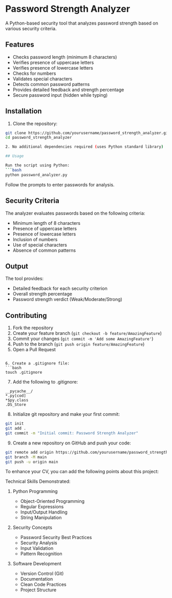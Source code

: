 # Password Strength Analyzer

A Python-based security tool that analyzes password strength based on various security criteria.

## Features

- Checks password length (minimum 8 characters)
- Verifies presence of uppercase letters
- Verifies presence of lowercase letters
- Checks for numbers
- Validates special characters
- Detects common password patterns
- Provides detailed feedback and strength percentage
- Secure password input (hidden while typing)

## Installation

1. Clone the repository:
```bash
git clone https://github.com/yourusername/password_strength_analyzer.git
cd password_strength_analyzer

2. No additional dependencies required (uses Python standard library)

## Usage

Run the script using Python:
```bash
python password_analyzer.py
```

Follow the prompts to enter passwords for analysis.

## Security Criteria

The analyzer evaluates passwords based on the following criteria:
- Minimum length of 8 characters
- Presence of uppercase letters
- Presence of lowercase letters
- Inclusion of numbers
- Use of special characters
- Absence of common patterns

## Output

The tool provides:
- Detailed feedback for each security criterion
- Overall strength percentage
- Password strength verdict (Weak/Moderate/Strong)

## Contributing

1. Fork the repository
2. Create your feature branch (`git checkout -b feature/AmazingFeature`)
3. Commit your changes (`git commit -m 'Add some AmazingFeature'`)
4. Push to the branch (`git push origin feature/AmazingFeature`)
5. Open a Pull Request
```

6. Create a .gitignore file:
```bash
touch .gitignore
```

7. Add the following to .gitignore:
```
__pycache__/
*.py[cod]
*$py.class
.DS_Store
```

8. Initialize git repository and make your first commit:
```bash
git init
git add .
git commit -m "Initial commit: Password Strength Analyzer"
```

9. Create a new repository on GitHub and push your code:
```bash
git remote add origin https://github.com/yourusername/password_strength_analyzer.git
git branch -M main
git push -u origin main
```

To enhance your CV, you can add the following points about this project:

Technical Skills Demonstrated:
1. Python Programming
   - Object-Oriented Programming
   - Regular Expressions
   - Input/Output Handling
   - String Manipulation

2. Security Concepts
   - Password Security Best Practices
   - Security Analysis
   - Input Validation
   - Pattern Recognition

3. Software Development
   - Version Control (Git)
   - Documentation
   - Clean Code Practices
   - Project Structure


